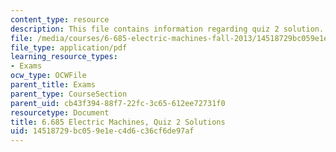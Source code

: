 ```yaml
---
content_type: resource
description: This file contains information regarding quiz 2 solution.
file: /media/courses/6-685-electric-machines-fall-2013/14518729bc059e1ec4d6c36cf6de97af_MIT6_685F13_quiz02ans.pdf
file_type: application/pdf
learning_resource_types:
- Exams
ocw_type: OCWFile
parent_title: Exams
parent_type: CourseSection
parent_uid: cb43f394-88f7-22fc-3c65-612ee72731f0
resourcetype: Document
title: 6.685 Electric Machines, Quiz 2 Solutions
uid: 14518729-bc05-9e1e-c4d6-c36cf6de97af
---
```

